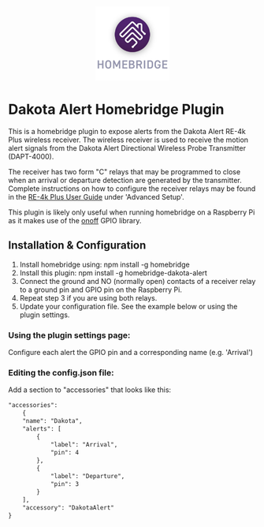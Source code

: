 
<p align="center">

<img src="https://github.com/homebridge/branding/raw/master/logos/homebridge-wordmark-logo-vertical.png" width="150">

</p>


# Dakota Alert Homebridge Plugin

This is a homebridge plugin to expose alerts from the Dakota Alert RE-4k Plus wireless receiver.  The wireless receiver
is used to receive the motion alert signals from the Dakota Alert Directional Wireless Probe Transmitter (DAPT-4000).

The receiver has two form "C" relays that may be programmed to close when an arrival or departure detection are 
generated by the transmitter.  Complete instructions on how to configure the receiver relays may be found in the 
[RE-4k Plus User Guide](https://dakotaalert.com/manuals-downloads/#34-26-wpfd-4000-series) under 'Advanced Setup'.

This plugin is likely only useful when running homebridge on a Raspberry Pi as it makes use of the 
[onoff](https://www.npmjs.com/package/onoff) GPIO library.

## Installation & Configuration

1. Install homebridge using: npm install -g homebridge
2. Install this plugin: npm install -g homebridge-dakota-alert
3. Connect the ground and NO (normally open) contacts of a receiver relay to a ground pin and GPIO pin on the Raspberry Pi.
4. Repeat step 3 if you are using both relays.
5. Update your configuration file.  See the example below or using the plugin settings.

### Using the plugin settings page:

Configure each alert the GPIO pin and a corresponding name (e.g. 'Arrival')

### Editing the config.json file: 

Add a section to "accessories" that looks like this:

```
"accessories": 
    {
    "name": "Dakota",
    "alerts": [
        {
            "label": "Arrival",
            "pin": 4
        },
        {
            "label": "Departure",
            "pin": 3
        }
    ],
    "accessory": "DakotaAlert"
}
```


